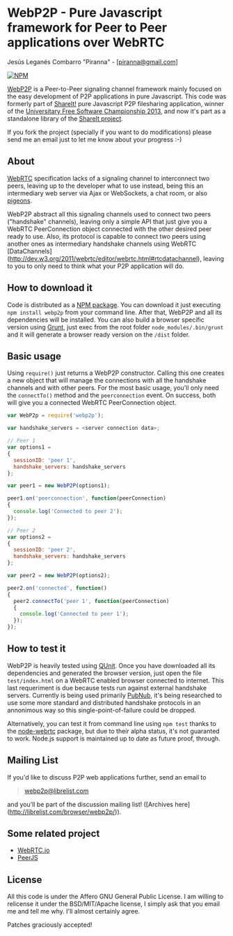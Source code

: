 # WebP2P - Pure Javascript framework for Peer to Peer applications over WebRTC

Jesús Leganés Combarro "Piranna" - [piranna@gmail.com]

[![NPM](https://nodei.co/npm/webp2p.png?downloads=true&stars=true)](https://nodei.co/npm/webp2p/)

[WebP2P](http://webp2p.io) is a Peer-to-Peer signaling channel framework mainly focused on the easy development of P2P applications in pure Javascript. This code was formerly part of [ShareIt!](https://github.com/ShareIt-project/ShareIt) pure Javascript P2P filesharing application, winner of the [Universitary Free Software Championship 2013](http://www.concursosoftwarelibre.org/1213), and now it's part as a standalone library of the [ShareIt project](http://shareit.es).

If you fork the project (specially if you want to do modifications) please
send me an email just to let me know about your progress :-)

## About

[WebRTC](http://www.webrtc.org) specification lacks of a signaling channel to interconnect two peers, leaving up to the developer what to use instead, being this an intermediary web server via Ajax or WebSockets, a chat room, or also [pigeons](http://en.wikipedia.org/wiki/IP_over_Avian_Carriers).

WebP2P abstract all this signaling channels used to connect two peers ("handshake" channels), leaving only a simple API that just give you a WebRTC PeerConnection object connected with the other desired peer ready to use. Also, its protocol is capable to connect two peers using another ones as intermediary handshake channels using WebRTC [DataChannels]
(http://dev.w3.org/2011/webrtc/editor/webrtc.html#rtcdatachannel), leaving to you to only need to think what your P2P application will do.

## How to download it

Code is distributed as a [NPM package](https://www.npmjs.org/package/webp2p). You can download it just executing ```npm install webp2p``` from your command line. After that, WebP2P and all its dependencies will be installed. You can also build a browser specific version using [Grunt](http://gruntjs.com), just exec from the root folder ```node_modules/.bin/grunt``` and it will generate a browser ready version on the ```/dist``` folder.

## Basic usage

Using ```require()``` just returns a WebP2P constructor. Calling this one creates a new object that will manage the connections with all the handshake channels and with other peers. For the most basic usage, you'll only need the ```connectTo()``` method and the ```peerconnection``` event. On success, both will give you a connected WebRTC PeerConnection object.

```Javascript
var WebP2p = require('webp2p');

var handshake_servers = <server connection data>;

// Peer 1
var options1 =
{
  sessionID: 'peer 1',
  handshake_servers: handshake_servers
};

var peer1 = new WebP2P(options1);

peer1.on('peerconnection', function(peerConnection)
{
  console.log('Connected to peer 2');
});

// Peer 2
var options2 =
{
  sessionID: 'peer 2',
  handshake_servers: handshake_servers
};

var peer2 = new WebP2P(options2);

peer2.on('connected', function()
{
  peer2.connectTo('peer 1', function(peerConnection)
  {
    console.log('Connected to peer 1');
  });
});

```

## How to test it

WebP2P is heavily tested using [QUnit](http://qunitjs.com). Once you have downloaded all its dependencies and generated the browser version, just open the file ```test/index.html``` on a WebRTC enabled browser connected to internet. This last requeriment is due because tests run against external handshake servers. Currently is being used primarily [PubNub](http://www.pubnub.com), it's being researched to use some more standard and distributed handshake protocols in an annonimous way so this single-point-of-failure could be dropped.

Alternatively, you can test it from command line using ```npm test``` thanks to the [node-webrtc](http://js-platform.github.io/node-webrtc) package, but due to their alpha status, it's not guaranted to work. Node.js support is maintained up to date as future proof, through.

## Mailing List

If you'd like to discuss P2P web applications further, send an email to 

> webp2p@librelist.com

and you'll be part of the discussion mailing list! ([Archives here]
(http://librelist.com/browser/webp2p/)).

## Some related project

* [WebRTC.io](https://github.com/webRTC/webRTC.io)
* [PeerJS](http://peerjs.com)

## License

All this code is under the Affero GNU General Public License. I am willing to relicense it under the BSD/MIT/Apache license, I simply ask that you email me and tell me why. I'll almost certainly agree.

Patches graciously accepted!
